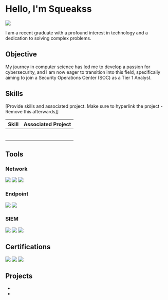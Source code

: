# Hello, I'm Squeakss
<a href="https://www.linkedin.com/in/chris-attebury"><img src="https://img.shields.io/badge/-LinkedIn-0072b1?&style=for-the-badge&logo=linkedin&logoColor=white" /></a>

I am a recent graduate with a profound interest in technology and a dedication to solving complex problems.

## Objective

My journey in computer science has led me to develop a passion for cybersecurity, and I am now eager to transition into this field, specifically aiming to join a Security Operations Center (SOC) as a Tier 1 Analyst.

## Skills
[Provide skills and associated project. Make sure to hyperlink the project - Remove this afterwards]]

| Skill                                         | Associated Project         |
|-----------------------------------------------|----------------------------|
| | |
| | |
| | |
| | |
| | |
| | |

## Tools

### Network
<div>
    <img src="https://img.shields.io/badge/-Wireshark-1679A7?&style=for-the-badge&logo=Wireshark&logoColor=white" />
    <img src="https://img.shields.io/badge/-Suricata-EF3B2D?&style=for-the-badge&logo=Suricata&logoColor=white" />
    <img src="https://img.shields.io/badge/-Zeek-777BB4?&style=for-the-badge&logo=Zeek&logoColor=white" />
</div>

### Endpoint
<div>
    <img src="https://img.shields.io/badge/-Microsoft_Defender_for_Endpoint-00A4EF?&style=for-the-badge&logo=Microsoft&logoColor=white" />
    <img src="https://img.shields.io/badge/-Velociraptor-4B275F?&style=for-the-badge&logo=Velociraptor&logoColor=white" />
</div>

### SIEM
<div>
    <img src="https://img.shields.io/badge/-Microsoft_Sentinel-0078D4?&style=for-the-badge&logo=Microsoft&logoColor=white" />
    <img src="https://img.shields.io/badge/-Splunk-000000?&style=for-the-badge&logo=Splunk&logoColor=white" />
    <img src="https://img.shields.io/badge/-Elastic-005571?&style=for-the-badge&logo=Elastic&logoColor=white" />
</div>

## Certifications
<div>
<img src="https://img.shields.io/badge/-Security%2B-FF0000?&style=for-the-badge&logo=CompTIA&logoColor=white" />
<img src="https://img.shields.io/badge/-Network%2B-007ACC?&style=for-the-badge&logo=CompTIA&logoColor=white" />
<img src="https://img.shields.io/badge/-A%2B-4D4D4D?&style=for-the-badge&logo=CompTIA&logoColor=white" />
</div>

## Projects
- 
- 
<!--
**squeakss/squeakss** is a ✨ _special_ ✨ repository because its `README.md` (this file) appears on your GitHub profile.

Here are some ideas to get you started:

- 🔭 I’m currently working on ...
- 🌱 I’m currently learning ...
- 👯 I’m looking to collaborate on ...
- 🤔 I’m looking for help with ...
- 💬 Ask me about ...
- 📫 How to reach me: ...
- 😄 Pronouns: ...
- ⚡ Fun fact: ...
-->
